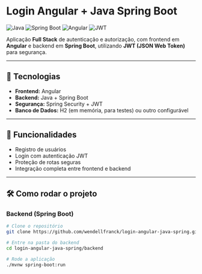 # Login Angular + Java Spring Boot

![Java](https://img.shields.io/badge/Java-17-orange)
![Spring Boot](https://img.shields.io/badge/Spring%20Boot-3.x-brightgreen)
![Angular](https://img.shields.io/badge/Angular-17-red)
![JWT](https://img.shields.io/badge/JWT-secure-blue)

Aplicação **Full Stack** de autenticação e autorização, com frontend em **Angular** e backend em **Spring Boot**, utilizando **JWT (JSON Web Token)** para segurança.

---

## 🚀 Tecnologias
- **Frontend:** Angular  
- **Backend:** Java + Spring Boot  
- **Segurança:** Spring Security + JWT  
- **Banco de Dados:** H2 (em memória, para testes) ou outro configurável  

---

## 📌 Funcionalidades
- Registro de usuários  
- Login com autenticação JWT  
- Proteção de rotas seguras  
- Integração completa entre frontend e backend  

---

## 🛠️ Como rodar o projeto

### Backend (Spring Boot)
```bash
# Clone o repositório
git clone https://github.com/wendellfranck/login-angular-java-spring.git

# Entre na pasta do backend
cd login-angular-java-spring/backend

# Rode a aplicação
./mvnw spring-boot:run
